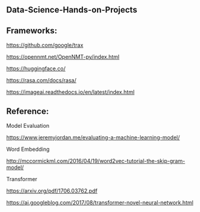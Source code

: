 ## Data-Science-Hands-on-Projects

## Frameworks:

https://github.com/google/trax

https://opennmt.net/OpenNMT-py/index.html

https://huggingface.co/

https://rasa.com/docs/rasa/

https://imageai.readthedocs.io/en/latest/index.html

## Reference:

Model Evaluation

https://www.jeremyjordan.me/evaluating-a-machine-learning-model/

Word Embedding

http://mccormickml.com/2016/04/19/word2vec-tutorial-the-skip-gram-model/

Transformer

https://arxiv.org/pdf/1706.03762.pdf

https://ai.googleblog.com/2017/08/transformer-novel-neural-network.html


